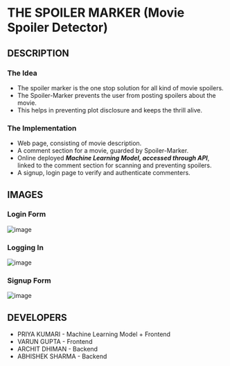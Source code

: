 # __THE SPOILER MARKER__ (Movie Spoiler Detector) 



## __DESCRIPTION__

### The Idea 

- The spoiler marker is the one stop solution for all kind of movie spoilers.  
- The Spoiler-Marker prevents the user from posting spoilers about the movie.  
- This helps in preventing plot disclosure and keeps the thrill alive.

### The Implementation

- Web page, consisting of movie description.
- A comment section for a movie, guarded by Spoiler-Marker.
- Online deployed ***Machine Learning Model, accessed through API***, linked to the comment section for scanning and preventing spoilers.
- A signup, login page to verify and authenticate commenters.

## __IMAGES__

### Login Form

![image](https://user-images.githubusercontent.com/65504875/136652541-3639cfa2-3497-4f44-b39b-b9a5c269ea33.png)

### Logging In

![image](https://user-images.githubusercontent.com/65504875/136652591-8b6dc7c4-eba4-476b-a232-e1004d2c909d.png)


### Signup Form

![image](https://user-images.githubusercontent.com/65504875/136652618-4a50bb2d-cf6a-4443-92ca-9d8b8a7e2714.png)


## __DEVELOPERS__
- PRIYA KUMARI    - Machine Learning Model + Frontend
- VARUN GUPTA     - Frontend
- ARCHIT DHIMAN   - Backend
- ABHISHEK SHARMA - Backend


